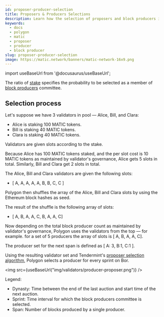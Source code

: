 ```yaml
---
id: proposer-producer-selection
title: Proposers & Producers Selections
description: Learn how the selection of proposers and block producers is done on the Polygon Network
keywords:
  - docs
  - polygon
  - matic
  - proposer
  - producer
  - block producer
slug: proposer-producer-selection
image: https://matic.network/banners/matic-network-16x9.png 
---
```

import useBaseUrl from '@docusaurus/useBaseUrl';

The ratio of [stake](../../glossary#staking) specifies the probability to be selected as a member of [block producers](../../glossary#block-producer) committee.

## Selection process

Let's suppose we have 3 validators in pool — Alice, Bill, and Clara:

* Alice is staking 100 MATIC tokens.
* Bill is staking 40 MATIC tokens.
* Clara is staking 40 MATIC tokens.

Validators are given slots according to the stake.

Because Alice has 100 MATIC tokens staked, and the per slot cost is 10 MATIC tokens as maintained by validator's governance, Alice gets 5 slots in total. Similarly, Bill and Clara get 2 slots in total.

The Alice, Bill and Clara validators are given the following slots:

* [ A, A, A, A, A, B, B, C, C ]

Polygon then shuffles the array of the Alice, Bill and Clara slots by using the Ethereum block hashes as seed.

The result of the shuffle is the following array of slots:

* [ A, B, A, A, C, B, A, A, C]

Now depending on the total block producer count as maintained by validator's governance, Polygon uses the validators from the top — for example. for a set of 5 producers the array of slots is [ A, B, A, A, C].

The producer set for the next span is defined as [ A: 3, B:1, C:1 ].

Using the resulting validator set and Tendermint's [proposer selection algorithm](https://docs.tendermint.com/master/spec/consensus/proposer-selection.html), Polygon selects a producer for every sprint on Bor.

<img src={useBaseUrl("img/validators/producer-proposer.png")} />

Legend:

* Dynasty: Time between the end of the last auction and start time of the next auction.
* Sprint: Time interval for which the block producers committee is selected.
* Span: Number of blocks produced by a single producer.
